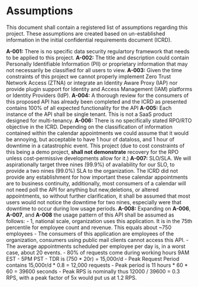# Assumptions
This document shall contain a registered list of assumptions regarding this project. These assumptions are created based on un-established information in the initial confidential requirements document (ICRD).

**A-001:** There is no specific data security regulartory framework that needs to be applied to this project.
**A-002:** The title and description could contain Personally Identifiable Information (PII) or proprietary information that may not necessarily be classified for all users to view.
**A-003:** Given the time constraints of this project we cannot properly implement Zero Trust Network Access (ZTNA) or integrate an Identity Aware Proxy (IAP) nor provide plugin support for Identity and Access Management (IAM) platforms or Identity Providers (IdP).
**A-004:** A thorough review for the consumers of this proposed API has already been completed and the ICRD as presented contains 100% of all expected functionality for the API
**A-005:** Each instance of the API shall be single tenant. This is not a SaaS product designed for multi-tenancy.
**A-006:** There is no specifically stated RPO/RTO objective in the ICRD. Depending on the classification of information contained within the calendar appointments we could assume that it would be annoying, but acceptable to have 1 hour of dataloss, and 1 hour of downtime in a catastrophic event. This project (due to cost constraints of this being a demo project, **shall not demonstrate** recovery for the RPO unless cost-permissive developments allow for it.)
**A-007:** SLO/SLA. We will aspirationally target three nines (99.9%) of availability for our SLO, to provide a two nines (99.0%) SLA to the organization. The ICRD did not provide any establishment for how important these calendar appointments are to business continuity, additionally, most consumers of a calendar will not need poll the API for anything but new,deletions, or altered appointments, so without further clarification, it shall be assumed that most users would not notice the downtime for two nines, especially were that downtime to occur during low usage periods.
**A-008:** Expanding on **A-006**, **A-007**, and **A-008** the usage pattern of this API shall be assumed as follows:
    - 1, national scale, organization uses this application. It is in the 75th percentile for employee count and revenue. This equals about ~750 employees
    - The consumers of this application are employees of the organization, consumers using public mail clients cannot access this API.
    - The average appointments scheduled per employee per day is, in a worst case, about 20 events.
    - 80% of requests come during working hours 9AM EST - 5PM PST
    - TDR is (750 * 20r) = 15,000r/d
    - Peak Request Period contains 15,000r/d * 0.8 = 12,000 requests
    - Peak period is 11 hours * 60 * 60 = 39600 seconds
    - Peak RPS is nominally thus 12000 / 39600 = 0.3 RPS, with a peak factor of 5x would put us at 1.2 RPS.
